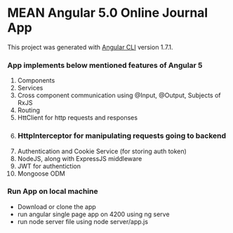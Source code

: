 # MEAN Angular 5.0 Online Journal App

This project was generated with [Angular CLI](https://github.com/angular/angular-cli) version 1.7.1.

### App implements below mentioned features of Angular 5
1. Components
2. Services
3. Cross component communication using @Input, @Output, Subjects of RxJS
4. Routing
5. HttClient for http requests and responses 
6. ### HttpInterceptor for manipulating requests going to backend
7. Authentication and Cookie Service (for storing auth token)
8. NodeJS, along with ExpressJS middleware
9. JWT for authentiction
10. Mongoose ODM

### Run App on local machine
* Download or clone the app
* run angular single page app on 4200 using ng serve
* run node server file using node server/app.js
